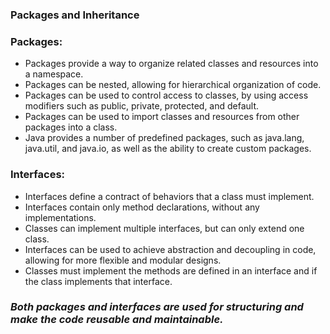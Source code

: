 ### Packages and Inheritance

### Packages:

* Packages provide a way to organize related classes and resources into a namespace.
* Packages can be nested, allowing for hierarchical organization of code.
* Packages can be used to control access to classes, by using access modifiers such as public, private, protected, and default.
* Packages can be used to import classes and resources from other packages into a class.
* Java provides a number of predefined packages, such as java.lang, java.util, and java.io, as well as the ability to create custom packages.


### Interfaces:

* Interfaces define a contract of behaviors that a class must implement.
* Interfaces contain only method declarations, without any implementations.
* Classes can implement multiple interfaces, but can only extend one class.
* Interfaces can be used to achieve abstraction and decoupling in code, allowing for more flexible and modular designs.
* Classes must implement the methods are defined in an interface and if the class implements that interface.


### __*Both packages and interfaces are used for structuring and make the code reusable and maintainable.*__
